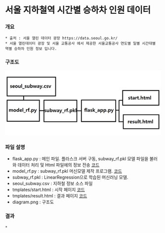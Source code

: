 # 서울 지하철역 시간별 승하차 인원 데이터 

### 개요
    * 출처 : 서울 열린 데이터 광장 https://data.seoul.go.kr/
    * 서울 열린데이터 광장 및 서울 교통공사 에서 제공한 서울교통공사 연도별 일별 시간대별 역별 승하차 인원 정보 입니다. 

### 구조도
![구조도](Flask_Subway/diagram.png)
    
### 파일 설명
   * flask_app.py : 메인 파일. 플라스크 서버 구동, subway_rf.pkl 모델 파일을 불러와 데이터 처리 및 Html 파일에의 정보 전송 [코드](Flask_Subway/flask_app.py)
   * model_rf.py : subway_rf.pkl 머신모델 제작 프로그램. [코드](Flask_Subway/model_rf.py)
   * subway_rf.pkl : LinearRegression으로 학습된 머신러닝 모델.
   * seoul_subway.csv : 지하철 정보 소스 파일
   * tmplates/start.html : 시작 페이지 [코드](Flask_Subway/templates/start.html)
   * tmplates/result.html : 결과 페이지 [코드](Flask_Subway/templates/result.html)
   * diagram.png : 구조도
    

### 결과
    * 



